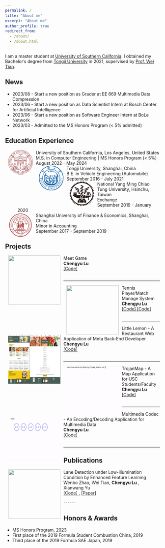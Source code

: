 ```yaml
---
permalink: /
title: "About me"
excerpt: "About me"
author_profile: true
redirect_from: 
  - /about/
  - /about.html
---
```


I am a master student at [University of Southern California](https://www.usc.edu/). I obtained my Bachelor’s degree from [Tongji University](https://www.tongji.edu.cn/) in 2021, supervised by [Prof. Wei Tian](https://auto.tongji.edu.cn/info/1176/7060.htm). 
<!-- My current research interests include artificial intelligence, machine learning, computer vision, and image processing, particularly in the domains of Image and Video Restoration and Enhancement and Multi-Modality Scene Understanding. -->

News
------
- 2023/08 - Start a new position as Grader at EE 669 Multimedia Data Compression
- 2023/06 - Start a new position as Data Scientist Intern at Bosch Center for Artificial Intelligence
- 2023/06 - Start a new position as Software Engineer Intern at BoLe Network
- 2023/03 - Admitted to the MS Honors Program (< 5% admitted)

Education Experience
------

<dl>
  <dt>
    <img
      align="left"
      width="80"
      height="80"
      hspace="10"
      src="/images/USC.jpeg"
    />
  </dt>
  <dt>University of Southern California, Los Angeles, United States</dt>
  <dd>M.S. in Computer Engineering | MS Honors Program (< 5%)</dd>
  <dd>August 2022 - May 2024</dd>
  <dt>
    <img
      align="left"
      width="80"
      height="80"
      hspace="10"
      src="/images/TJU.jpeg"
    />
  </dt>
  <dt>Tongji University, Shanghai, China</dt>
  <dd>B.E. in Vehicle Engineering (Automobile)</dd>
  <dd>September 2016 - July 2021</dd>
  <dt>
    <img
      align="left"
      width="80"
      height="80"
      hspace="10"
      src="/images/NYCU.png"
    />
  </dt>
  <dt>National Yang Ming Chiao Tung University, Hsinchu, Taiwan</dt>
  <dd>Exchange</dd>
  <dd>September 2019 - January 2020</dd>
  <dt>
    <img
      align="left"
      width="80"
      height="80"
      hspace="10"
      src="/images/SUFE.jpeg"
    />
  </dt>
  <dt>Shanghai University of Finance & Economics, Shanghai, China</dt>
  <dd>Minor in Accounting</dd>
  <dd>September 2017 - September 2019</dd>
</dl>

Projects
------
<dl>
  <dt>
    <img
      align="left"
      width="170"
      height="160"
      hspace="10"
      src="/images/MeetGame.gif"
    />
  </dt>
  <dt>Meet Game</dt>
  <dd>
    <strong> Chengyu Lu </strong>
  </dd>
  <dd>
    <a href="https://github.com/Lu-Chengyu/USC-MSEE/tree/main/EE547/Project">
      [Code]
    </a>
    <!--                 ,
                <a href="http://3.13.47.159:3001">
                  [Project page]
                </a> -->
  </dd>
  <br />
</dl>

------
<dl>
  <dt>
    <img
      align="left"
      width="170"
      height="160"
      hspace="10"
      src="/images/Tennis.gif"
    />
  </dt>
  <dt>Tennis Player/Match Manage System</dt>
  <dd>
    <strong> Chengyu Lu </strong>
  </dd>
  <dd>
    <a href="https://github.com/Lu-Chengyu/USC-MSEE/tree/main/EE547/hw6">
      [Code]
    </a>
    <a href="https://github.com/Lu-Chengyu/USC-MSEE/tree/main/EE547/hw7">
      [Code]
    </a>
    <!--                 ,
                <a href="">
                  [Project page]
                </a> -->
  </dd>
  <br />
</dl>

------
<dl>
  <dt>
    <img
      align="left"
      width="170"
      height="160"
      hspace="10"
      src="/images/Little Lemon.png"
    />
  </dt>
  <dt>
    Little Lemon - A Restaurant Web Application of Meta Back-End Developer
  </dt>
  <dd>
    <strong> Chengyu Lu </strong>
  </dd>
  <dd>
    <a href="https://github.com/Lu-Chengyu/Little-Lemon"> [Code] </a>
    <!--                 ,
                <a href="">
                  [Project page]
                </a> -->
  </dd>
  <br />
</dl>

------
<dl>
  <dt>
    <img
      align="left"
      width="170"
      height="160"
      hspace="10"
      src="/images/TrojanMap.gif"
    />
  </dt>
  <dt>TrojanMap - A Map Application for USC Students/Faculty</dt>
  <dd>
    <strong> Chengyu Lu </strong>
  </dd>
  <dd>
    <a
      href="https://github.com/Lu-Chengyu/USC-MSEE/tree/main/EE538/fall2022_trojanmap-Lu-Chengyu-main"
    >
      [Code]
    </a>
    <!--                 ,
                <a href="">
                  [Project page]
                </a> -->
  </dd>
  <br />
</dl>

------
<dl>
  <dt>
    <img
      align="left"
      width="170"
      height="160"
      hspace="10"
      src="/images/Huffman Coding.gif"
    />
  </dt>
  <dt>
    Multimedia Codec - An Encoding/Decoding Application for Multimedia Data
  </dt>
  <dd>
    <strong> Chengyu Lu </strong>
  </dd>
  <dd>
    <a href="https://github.com/Lu-Chengyu/USC-MSEE/tree/main/EE669">
      [Code]
    </a>
    <!--                 ,
                <a href="">
                  [Project page]
                </a> -->
  </dd>
  <br />
</dl>

------

Publications
------
<dl>
  <dt>
    <img
      align="left"
      width="170"
      height="160"
      hspace="10"
      src="/images/Graduation Design.gif"
    />
  </dt>
  <dt>
    Lane Detection under Low-illumination Condition by Enhanced Feature Learning
  </dt>
  <dd>
    Wenbo Zhao, Wei Tian,
    <strong> Chengyu Lu </strong>
    , Xianwang Yu
  </dd>
  <!--               <dd>
                Arxiv preprint
              </dd> -->
  <dd>
    <a href="https://github.com/Lu-Chengyu/Zero-DCE_RESA/tree/main"> [Code] </a>
    ,
    <a
      href="https://www.sae.org/publications/technical-papers/content/2022-01-7102/"
    >
      [Paper]
    </a>
    <!--                 ,
                <a href="">
                  [Project page]
                </a> -->
  </dd>
</dl>
------


Honors & Awards
------
- MS Honors Program, 2023
- First place of the 2019 Formula Student Combustion China, 2019
- Third place of the 2019 Formula SAE Japan, 2019
<!-- Tongji Scholarship, 2017 -->
<br/>
<br/>
<br/>

